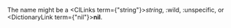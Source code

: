  The name might be a <ClLinks  term={"string"}><i>string</i></ClLinks>, :wild, :unspecific, or <DictionaryLink  term={"nil"}><b>nil</b></DictionaryLink>. 



